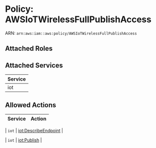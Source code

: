 # Policy: AWSIoTWirelessFullPublishAccess

ARN: `arn:aws:iam::aws:policy/AWSIoTWirelessFullPublishAccess`

## Attached Roles

## Attached Services

| Service |
|---------|
| iot |

## Allowed Actions

| Service | Action |
|:-------:|--------|

| `iot` | [iot:DescribeEndpoint](../actions.md#iot:describeendpoint) |

| `iot` | [iot:Publish](../actions.md#iot:publish) |
